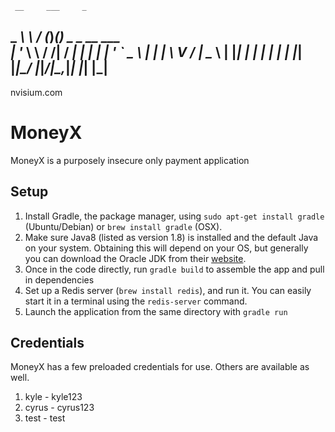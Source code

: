      __     ___     _                 
  _ _\ \   / (_)___(_)_   _ _ __ ___  
 | '_ \ \ / /| / __| | | | | '_ ` _ \ 
 | | | \ V / | \__ \ | |_| | | | | | |
 |_| |_|\_/  |_|___/_|\__,_|_| |_| |_|
---------------------------------------
nvisium.com
                                      
MoneyX
=========

MoneyX is a purposely insecure only payment application

Setup
----
1. Install Gradle, the package manager, using ```sudo apt-get install gradle``` (Ubuntu/Debian) or ```brew install gradle``` (OSX).
2. Make sure Java8 (listed as version 1.8) is installed and the default Java on your system. Obtaining this will depend on your OS, but generally you can download the Oracle JDK from their [website](http://www.oracle.com/technetwork/java/javase/downloads/jdk8-downloads-2133151.html).
3. Once in the code directly, run ```gradle build``` to assemble the app and pull in dependencies
4. Set up a Redis server (```brew install redis```), and run it. You can easily start it in a terminal using the ```redis-server``` command.
6. Launch the application from the same directory with ```gradle run```

Credentials
-----------
MoneyX has a few preloaded credentials for use. Others are available as well.
1. kyle - kyle123
2. cyrus - cyrus123
3. test - test
